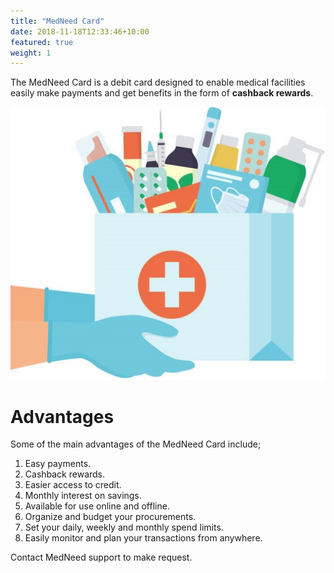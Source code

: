 ```yaml
---
title: "MedNeed Card"
date: 2018-11-18T12:33:46+10:00
featured: true
weight: 1
---
```


The MedNeed Card is a debit card designed to enable medical facilities easily make payments and get benefits in the form of **cashback rewards**.

![Giving drugs](/images/illustrations/hand-drugs.jpg)

# Advantages 

Some of the main advantages of the MedNeed Card include;

1. Easy payments.
2. Cashback rewards.
3. Easier access to credit.
4. Monthly interest on savings.
5. Available for use online and offline.
6. Organize and budget your procurements.
7. Set your daily, weekly and monthly spend limits.
8. Easily monitor and plan your transactions from anywhere.

Contact MedNeed support to make request.




